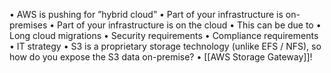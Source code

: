 • AWS is pushing for ”hybrid cloud”
	• Part of your infrastructure is on-premises
	• Part of your infrastructure is on the cloud
• This can be due to
	• Long cloud migrations
	• Security requirements
	• Compliance requirements
	• IT strategy
• S3 is a proprietary storage technology (unlike EFS / NFS), so how do you
expose the S3 data on-premise?
• [[AWS Storage Gateway]]!